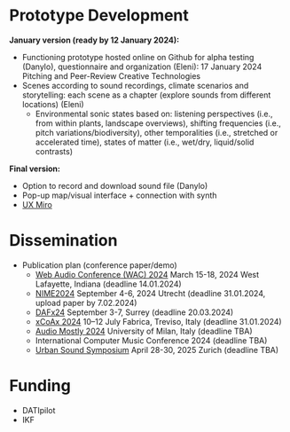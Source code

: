 # Prototype Development

**January version (ready by 12 January 2024):**
- Functioning prototype hosted online on Github for alpha testing (Danylo), questionnaire and organization (Eleni): 17 January 2024 Pitching and Peer-Review Creative Technologies
- Scenes according to sound recordings, climate scenarios and storytelling: each scene as a chapter (explore sounds from different locations) (Eleni)
  * Environmental sonic states based on: listening perspectives (i.e., from within plants, landscape overviews), shifting frequencies (i.e., pitch variations/biodiversity), other temporalities (i.e., stretched or accelerated time), states of matter (i.e., wet/dry, liquid/solid contrasts) 

**Final version:**
- Option to record and download sound file (Danylo)
- Pop-up map/visual interface + connection with synth
- [UX Miro](https://miro.com/app/board/uXjVNFCPU2I=/?share_link_id=917777099380)

# Dissemination

- Publication plan (conference paper/demo)
  * [Web Audio Conference (WAC) 2024](https://www.cla.purdue.edu/academic/rueffschool/music/events/conferences-festivals/wac-24/wac-24.html) March 15-18, 2024 West Lafayette, Indiana (deadline 14.01.2024) 
  * [NIME2024](https://www.nime2024.org/) September 4-6, 2024 Utrecht (deadline 31.01.2024, upload paper by 7.02.2024)
  * [DAFx24](https://dafx24.surrey.ac.uk/call-for-papers/) September 3-7, Surrey (deadline 20.03.2024)
  * [xCoAx 2024](https://xcoax.org/) 10–12 July Fabrica, Treviso, Italy (deadline 31.01.2024)
  * [Audio Mostly 2024](https://audiomostly.com/2024/) University of Milan, Italy (deadline TBA)
  * International Computer Music Conference 2024 (deadline TBA)
  * [Urban Sound Symposium](https://urban-sound-symposium.org/) April 28-30, 2025 Zurich (deadline TBA)

# Funding
- DATIpilot
- IKF 
